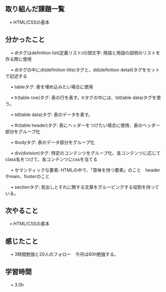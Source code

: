 ## 取り組んだ課題一覧
           
 　• HTML/CSSの基本
    
## 分かったこと

　 • dlタグはdefinition list(定義リスト)の頭文字: 用語と用語の説明のリストを作る際に使用

　 • dlタグの中にdt(definition title)タグと、dd(definition detail)タグをセットで記述する

　 • tableタグ: 表を埋め込みたい場合に使用　

　 • tr(table row)タグ: 表の行を表す。trタグの中には、td(table data)タグを使う。

　 • td(table data)タグ: 表のデータを表す。

　 • th(table header)タグ: 表にヘッダーをつけたい場合に使用、表のヘッダー部分をグループ化

　 • tbodyタグ: 表のデータ部分をグループ化

　 • div(division)タグ: 特定のコンテンツをグループ化、各コンテンツに応じてclass名をつけて、各コンテンツにcssを当てる

　 • セマンティックな要素: HTMLの中で、「意味を持つ要素」のこと　headerやmain、footerのこと

　 • sectionタグ: 見出しとそれに関する文章をグルーピングする役割を持っている。

## 次やること　
           
 　• HTML/CSSの基本

## 感じたこと

　 • 3時間勉強と20人のフォロー　今月は60h勉強する。

## 学習時間

　 • 3.0h